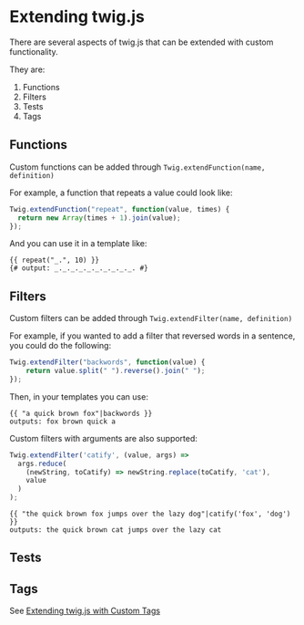 # Extending twig.js

There are several aspects of twig.js that can be extended with custom functionality.

They are:

1. Functions
2. Filters
3. Tests
4. Tags

## Functions

Custom functions can be added through `Twig.extendFunction(name, definition)`

For example, a function that repeats a value could look like:

```js
Twig.extendFunction("repeat", function(value, times) {
  return new Array(times + 1).join(value);
});
```

And you can use it in a template like:


```
{{ repeat("_.", 10) }}
{# output: _._._._._._._._._._. #}
```

## Filters

Custom filters can be added through `Twig.extendFilter(name, definition)`

For example, if you wanted to add a filter that reversed words in a sentence, you could do the following:

```js
Twig.extendFilter("backwords", function(value) {
    return value.split(" ").reverse().join(" ");
});
```

Then, in your templates you can use:



```
{{ "a quick brown fox"|backwords }}
outputs: fox brown quick a
```

Custom filters with arguments are also supported:

```js
Twig.extendFilter('catify', (value, args) =>
  args.reduce(
    (newString, toCatify) => newString.replace(toCatify, 'cat'),
    value
  )
);
```

```
{{ "the quick brown fox jumps over the lazy dog"|catify('fox', 'dog') }}
outputs: the quick brown cat jumps over the lazy cat
```
## Tests

## Tags

See [Extending twig.js with Custom Tags](https://github.com/justjohn/twig.js/wiki/Extending-twig.js-With-Custom-Tags)
